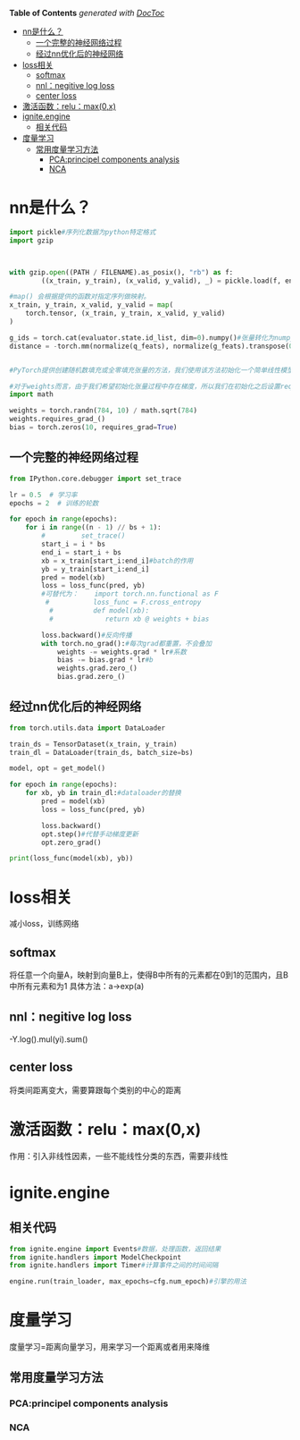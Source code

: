 <!-- START doctoc generated TOC please keep comment here to allow auto update -->
<!-- DON'T EDIT THIS SECTION, INSTEAD RE-RUN doctoc TO UPDATE -->
**Table of Contents**  *generated with [DocToc](https://github.com/thlorenz/doctoc)*

- [nn是什么？](#nn%E6%98%AF%E4%BB%80%E4%B9%88)
  - [一个完整的神经网络过程](#%E4%B8%80%E4%B8%AA%E5%AE%8C%E6%95%B4%E7%9A%84%E7%A5%9E%E7%BB%8F%E7%BD%91%E7%BB%9C%E8%BF%87%E7%A8%8B)
  - [经过nn优化后的神经网络](#%E7%BB%8F%E8%BF%87nn%E4%BC%98%E5%8C%96%E5%90%8E%E7%9A%84%E7%A5%9E%E7%BB%8F%E7%BD%91%E7%BB%9C)
- [loss相关](#loss%E7%9B%B8%E5%85%B3)
  - [softmax](#softmax)
  - [nnl：negitive log loss](#nnlnegitive-log-loss)
  - [center loss](#center-loss)
- [激活函数：relu：max(0,x)](#%E6%BF%80%E6%B4%BB%E5%87%BD%E6%95%B0relumax0x)
- [ignite.engine](#igniteengine)
  - [相关代码](#%E7%9B%B8%E5%85%B3%E4%BB%A3%E7%A0%81)
- [度量学习](#%E5%BA%A6%E9%87%8F%E5%AD%A6%E4%B9%A0)
  - [常用度量学习方法](#%E5%B8%B8%E7%94%A8%E5%BA%A6%E9%87%8F%E5%AD%A6%E4%B9%A0%E6%96%B9%E6%B3%95)
    - [PCA:principel components analysis](#pcaprincipel-components-analysis)
    - [NCA](#nca)

<!-- END doctoc generated TOC please keep comment here to allow auto update -->

# nn是什么？
```python   
import pickle#序列化数据为python特定格式
import gzip



with gzip.open((PATH / FILENAME).as_posix(), "rb") as f:
        ((x_train, y_train), (x_valid, y_valid), _) = pickle.load(f, encoding="latin-1")

#map() 会根据提供的函数对指定序列做映射。
x_train, y_train, x_valid, y_valid = map(
    torch.tensor, (x_train, y_train, x_valid, y_valid)
)

g_ids = torch.cat(evaluator.state.id_list, dim=0).numpy()#张量转化为numpy
distance = -torch.mm(normalize(q_feats), normalize(g_feats).transpose(0, 1)).numpy()#mm：矩阵相乘 transpose(0,1)不改变矩阵 mul为按位相乘：两个矩阵必须一致


#PyTorch提供创建随机数填充或全零填充张量的方法，我们使用该方法初始化一个简单线性模型的权重和偏置。 这两个都是普通的张量，但它们有一个特殊的附加条件：设置需要计算梯度的参数为True。这样PyTorch就会记录所有与这个张量相关的运算，使其能在反向传播阶段自动计算梯度。

#对于weights而言，由于我们希望初始化张量过程中存在梯度，所以我们在初始化之后设置requires_grad。(注意：尾缀为_的方法在PyTorch中表示这个操作会被立即被执行。）
import math

weights = torch.randn(784, 10) / math.sqrt(784)
weights.requires_grad_()
bias = torch.zeros(10, requires_grad=True)


```

## 一个完整的神经网络过程
```python
from IPython.core.debugger import set_trace

lr = 0.5  # 学习率
epochs = 2  # 训练的轮数

for epoch in range(epochs):
    for i in range((n - 1) // bs + 1):
        #         set_trace()
        start_i = i * bs
        end_i = start_i + bs
        xb = x_train[start_i:end_i]#batch的作用
        yb = y_train[start_i:end_i]
        pred = model(xb)
        loss = loss_func(pred, yb)
        #可替代为：    import torch.nn.functional as F
         #           loss_func = F.cross_entropy
          #          def model(xb):
          #             return xb @ weights + bias

        loss.backward()#反向传播
        with torch.no_grad():#每次grad都重置，不会叠加
            weights -= weights.grad * lr#系数
            bias -= bias.grad * lr#b
            weights.grad.zero_()
            bias.grad.zero_()
```
## 经过nn优化后的神经网络
```python
from torch.utils.data import DataLoader

train_ds = TensorDataset(x_train, y_train)
train_dl = DataLoader(train_ds, batch_size=bs)

model, opt = get_model()

for epoch in range(epochs):
    for xb, yb in train_dl:#dataloader的替换
        pred = model(xb)
        loss = loss_func(pred, yb)

        loss.backward()
        opt.step()#代替手动梯度更新
        opt.zero_grad()

print(loss_func(model(xb), yb))
```

# loss相关
减小loss，训练网络
## softmax
将任意一个向量A，映射到向量B上，使得B中所有的元素都在0到1的范围内，且B中所有元素和为1
具体方法：a->exp(a)
## nnl：negitive log loss
-Y.log().mul(yi).sum()
## center loss
将类间距离变大，需要算跟每个类别的中心的距离

# 激活函数：relu：max(0,x)
作用：引入非线性因素，一些不能线性分类的东西，需要非线性

# ignite.engine

## 相关代码
```python
from ignite.engine import Events#数据，处理函数，返回结果
from ignite.handlers import ModelCheckpoint
from ignite.handlers import Timer#计算事件之间的时间间隔

engine.run(train_loader, max_epochs=cfg.num_epoch)#引擎的用法
```

# 度量学习
度量学习=距离向量学习，用来学习一个距离或者用来降维
## 常用度量学习方法
### PCA:principel components analysis
### NCA